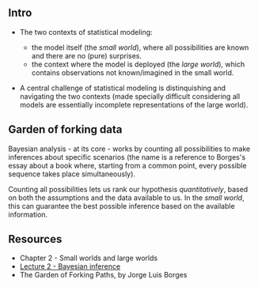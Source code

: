 



## Intro

* The two contexts of statistical modeling:
  * the model itself (the _small world_), where all possibilities are known and there are no (pure) surprises.
  * the context where the model is deployed (the _large world_), which contains observations not known/imagined in the small world.

* A central challenge of statistical modeling is distinquishing and navigating the two contexts (made specially difficult considering all models are essentially incomplete representations of the large world).


## Garden of forking data

Bayesian analysis - at its core - works by counting all possibilities to make inferences about specific scenarios (the name is a reference to Borges's essay about a book where, starting from a common point, every possible sequence takes place simultaneously).

Counting all possibilities lets us rank our hypothesis _quantitatively_, based on both the assumptions and the data available to us. In the _small world_, this can guarantee the best possible inference based on the available information.



## Resources

* Chapter 2 - Small worlds and large worlds 
* [Lecture 2 - Bayesian inference](https://www.youtube.com/watch?v=guTdrfycW2Q)  
* The Garden of Forking Paths, by Jorge Luis Borges
